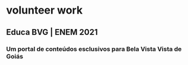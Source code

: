 # volunteer work
## Educa BVG | ENEM 2021
### Um portal de conteúdos esclusivos para Bela Vista Vista de Goiás
